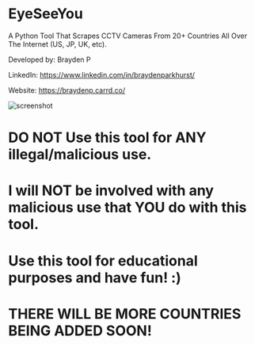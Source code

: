 # EyeSeeYou
A Python Tool That Scrapes CCTV Cameras From 20+ Countries All Over The Internet (US, JP, UK, etc).

Developed by: Brayden P

LinkedIn: https://www.linkedin.com/in/braydenparkhurst/

Website: https://braydenp.carrd.co/

![screenshot](file:///home/brayden/Pictures/Screenshots/Screenshot%20from%202023-01-19%2023-58-38.png)

# DO NOT Use this tool for ANY illegal/malicious use.
# I will NOT be involved with any malicious use that YOU do with this tool.

# Use this tool for educational purposes and have fun! :)

# THERE WILL BE MORE COUNTRIES BEING ADDED SOON!
